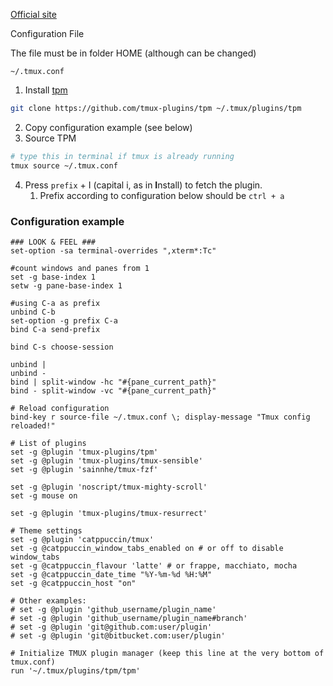 [Official site](https://github.com/tmux/tmux/wiki)

Configuration File  

The file must be in folder HOME (although can be changed)

`~/.tmux.conf`

1. Install [tpm](https://github.com/tmux-plugins/tpm)
```bash
git clone https://github.com/tmux-plugins/tpm ~/.tmux/plugins/tpm
```
2. Copy configuration example (see below)
3. Source TPM 
```bash
# type this in terminal if tmux is already running
tmux source ~/.tmux.conf
```
4. Press `prefix` + I (capital i, as in **I**nstall) to fetch the plugin. 
	1. Prefix according to configuration below should be `ctrl + a`
### Configuration example

```configuration
### LOOK & FEEL ###
set-option -sa terminal-overrides ",xterm*:Tc"

#count windows and panes from 1
set -g base-index 1
setw -g pane-base-index 1

#using C-a as prefix
unbind C-b
set-option -g prefix C-a
bind C-a send-prefix

bind C-s choose-session

unbind |
unbind -
bind | split-window -hc "#{pane_current_path}"
bind - split-window -vc "#{pane_current_path}"

# Reload configuration 
bind-key r source-file ~/.tmux.conf \; display-message "Tmux config reloaded!"

# List of plugins
set -g @plugin 'tmux-plugins/tpm'
set -g @plugin 'tmux-plugins/tmux-sensible'
set -g @plugin 'sainnhe/tmux-fzf'

set -g @plugin 'noscript/tmux-mighty-scroll'
set -g mouse on

set -g @plugin 'tmux-plugins/tmux-resurrect'

# Theme settings
set -g @plugin 'catppuccin/tmux'
set -g @catppuccin_window_tabs_enabled on # or off to disable window_tabs
set -g @catppuccin_flavour 'latte' # or frappe, macchiato, mocha
set -g @catppuccin_date_time "%Y-%m-%d %H:%M"
set -g @catppuccin_host "on"

# Other examples:
# set -g @plugin 'github_username/plugin_name'
# set -g @plugin 'github_username/plugin_name#branch'
# set -g @plugin 'git@github.com:user/plugin'
# set -g @plugin 'git@bitbucket.com:user/plugin'

# Initialize TMUX plugin manager (keep this line at the very bottom of tmux.conf)
run '~/.tmux/plugins/tpm/tpm'
```

